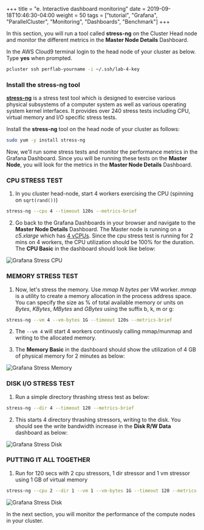 +++
title = "e. Interactive dashboard monitoring"
date = 2019-09-18T10:46:30-04:00
weight = 50
tags = ["tutorial", "Grafana", "ParallelCluster", "Monitoring", "Dashboards", "Benchmark"]
+++

In this section, you will run a tool called **stress-ng** on the Cluster Head node and monitor the different metrics in the **Master Node Details** Dashboard.


In the AWS Cloud9 terminal login to the head node of your cluster as below. Type **yes** when prompted.

```bash
pcluster ssh perflab-yourname -i ~/.ssh/lab-4-key
```

### Install the stress-ng tool

[**stress-ng**](https://wiki.ubuntu.com/Kernel/Reference/stress-ng) is a stress test tool which is designed to exercise various physical subsystems of a computer system as well as various operating system kernel interfaces. It provides over 240 stress tests including CPU, virtual memory and I/O specific stress tests.

Install the **stress-ng** tool on the head node of your cluster as follows:

```bash
sudo yum -y install stress-ng
```

Now, we'll run some stress tests and monitor the performance metrics in the Grafana Dashboard. Since you will be running these tests on the **Master Node**, you will look for the metrics in the **Master Node Details** Dashboard.

### CPU STRESS TEST

1. In you cluster head-node, start 4 workers exercising the CPU (spinning on `sqrt(rand())`)

```bash
stress-ng --cpu 4 --timeout 120s --metrics-brief
```

2. Go back to the Grafana Dashboards in your browser and navigate to the **Master Node Details** Dashboard. The Master node is running on a *c5.xlarge* which has [4 vCPUs](https://instaguide.io/info.html?type=c5.xlarge). Since the cpu stress test is running for 2 mins on 4 workers, the CPU utilization should be 100% for the duration. The **CPU Basic** in the dashboard should look like below:

![Grafana Stress CPU](/images/monitoring/grafana-master-stress-cpu.png)


### MEMORY STRESS TEST

1. Now, let's stress the memory. Use *mmap N bytes* per VM worker. *mmap* is a utility to create a memory allocation in the process address space. You can specify the size as % of total available memory or units on *Bytes*, *KBytes*, *MBytes* and *GBytes* using the suffix b, k, m or g:

```bash
stress-ng --vm 4 --vm-bytes 1G --timeout 120s --metrics-brief
```

2. The `--vm 4` will start 4 workers continuosly calling mmap/munmap and writing to the allocated memory.

3. The **Memory Basic** in the dashboard should show the utilization of 4 GB of physical memory for 2 minutes as below:

![Grafana Stress Memory](/images/monitoring/grafana-master-stress-memory.png)


### DISK I/O STRESS TEST

1. Run a simple directory thrashing stress test as below:

```bash
stress-ng --dir 4 --timeout 120 --metrics-brief
```

2. This starts 4 directory thrashing stressors, writing to the disk. You should see the write bandwidth increase in the **Disk R/W Data** dashboard as below:

![Grafana Stress Disk](/images/monitoring/grafana-master-stress-disk.png)

### PUTTING IT ALL TOGETHER

1. Run for 120 secs with 2 cpu stressors, 1 dir stressor and 1 vm stressor using 1 GB of virtual memory

```bash
stress-ng --cpu 2 --dir 1 --vm 1 --vm-bytes 1G --timeout 120 --metrics-brief
```

![Grafana Stress Disk](/images/monitoring/grafana-master-stress-all.png)

In the next section, you will monitor the performance of the compute nodes in your cluster.
